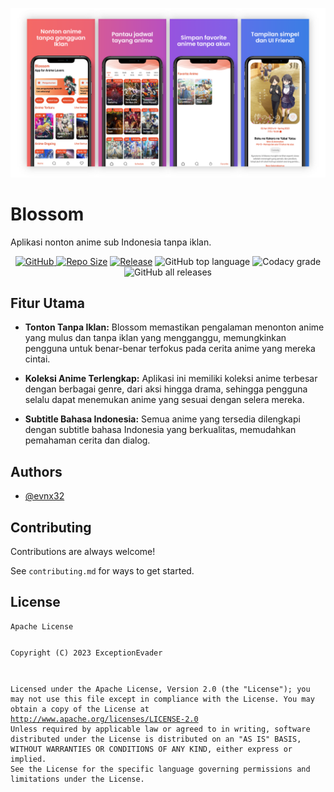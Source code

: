 <p><img src="https://raw.githubusercontent.com/evnx32/Blossom/main/assets/blossom-preview.png" alt="App Screenshot"></p>
<h1 id="blossom">Blossom</h1>
<p>Aplikasi nonton anime sub Indonesia tanpa iklan.</p>
<p align="center"><a href="https://choosealicense.com/licenses/apache-2.0/"><img alt="GitHub" src="https://img.shields.io/github/license/evnx32/NontanCLI?style=flat">
    </a>
    <a href="https://img.shields.io/github/repo-size/evnx32/Blossom"><img src="https://img.shields.io/github/repo-size/evnx32/Blossom" alt="Repo Size" /></a>
    <a href="https://img.shields.io/github/v/release/evnx32/Blossom"><img src="https://img.shields.io/github/v/release/evnx32/Blossom" alt="Release" /></a>
    <img alt="GitHub top language" src="https://img.shields.io/github/languages/top/evnx32/Blossom">
    <img alt="Codacy grade" src="https://img.shields.io/codacy/grade/8305d60082ce416b95a7b0d024eba17d">
    <img alt="GitHub all releases" src="https://img.shields.io/github/downloads/evnx32/Blossom/total">

</p>
<h2 id="fitur-utama">Fitur Utama</h2>
<ul>
    <li>
        <p><strong>Tonton Tanpa Iklan:</strong> Blossom memastikan pengalaman menonton anime yang mulus dan tanpa iklan yang mengganggu, memungkinkan pengguna untuk benar-benar terfokus pada cerita anime yang mereka cintai.</p>
    </li>
    <li>
        <p><strong>Koleksi Anime Terlengkap:</strong> Aplikasi ini memiliki koleksi anime terbesar dengan berbagai genre, dari aksi hingga drama, sehingga pengguna selalu dapat menemukan anime yang sesuai dengan selera mereka.</p>
    </li>
    <li>
        <p><strong>Subtitle Bahasa Indonesia:</strong> Semua anime yang tersedia dilengkapi dengan subtitle bahasa Indonesia yang berkualitas, memudahkan pemahaman cerita dan dialog.</p>
    </li>
</ul>

<h2 id="authors">Authors</h2>
<ul>
    <li><a href="https://www.github.com/evnx32">@evnx32</a></li>
</ul>

<h2 id="contributing">Contributing</h2>
<p>Contributions are always welcome!</p>
<p>See <code>contributing.md</code> for ways to get started.</p>

<h2 id="license">License</h2>
<pre><code>Apache License

Copyright (C) 2023 ExceptionEvader

   Licensed under the Apache License, Version 2.0 (the "License");
   you may not use this file except in compliance with the License.
   You may obtain a copy of the License at
       http://www.apache.org/licenses/LICENSE-2.0
   Unless required by applicable law or agreed to in writing, software
   distributed under the License is distributed on an "AS IS" BASIS,
   WITHOUT WARRANTIES OR CONDITIONS OF ANY KIND, either express or implied.
   See the License for the specific language governing permissions and
   limitations under the License.</code></pre>
